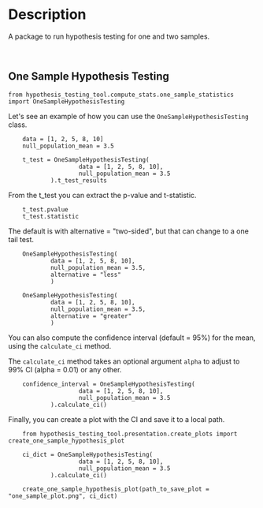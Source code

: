 # Description

A package to run hypothesis testing for one and two samples.

<br>

## One Sample Hypothesis Testing

    from hypothesis_testing_tool.compute_stats.one_sample_statistics import OneSampleHypothesisTesting

Let's see an example of how you can use the `OneSampleHypothesisTesting` class.

        data = [1, 2, 5, 8, 10]
        null_population_mean = 3.5

        t_test = OneSampleHypothesisTesting(
                        data = [1, 2, 5, 8, 10],
                        null_population_mean = 3.5
                ).t_test_results

From the t_test you can extract the p-value and t-statistic.

        t_test.pvalue
        t_test.statistic

The default is with alternative = "two-sided", but that can change to a one tail test.

        OneSampleHypothesisTesting(
                data = [1, 2, 5, 8, 10],
                null_population_mean = 3.5,
                alternative = "less"
                )

        OneSampleHypothesisTesting(
                data = [1, 2, 5, 8, 10],
                null_population_mean = 3.5,
                alternative = "greater"
                )

You can also compute the confidence interval (default = 95%) for the mean, using the `calculate_ci` method.

The `calculate_ci` method takes an optional argument `alpha` to adjust to 99% CI (alpha = 0.01) or any other.

        confidence_interval = OneSampleHypothesisTesting(
                        data = [1, 2, 5, 8, 10],
                        null_population_mean = 3.5
                ).calculate_ci()

Finally, you can create a plot with the CI and save it to a local path.

        from hypothesis_testing_tool.presentation.create_plots import create_one_sample_hypothesis_plot

        ci_dict = OneSampleHypothesisTesting(
                        data = [1, 2, 5, 8, 10],
                        null_population_mean = 3.5
                ).calculate_ci()

        create_one_sample_hypothesis_plot(path_to_save_plot = "one_sample_plot.png", ci_dict)
